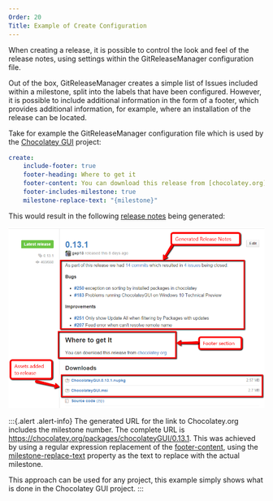 ```yaml
---
Order: 20
Title: Example of Create Configuration
---
```


When creating a release, it is possible to control the look and feel of the
release notes, using settings within the GitReleaseManager configuration file.

Out of the box, GitReleaseManager creates a simple list of Issues included
within a milestone, split into the labels that have been configured. However,
it is possible to include additional information in the form of a footer, which
provides additional information, for example, where an installation of the
release can be located.

Take for example the GitReleaseManager configuration file which is used by the
[Chocolatey GUI](https://github.com/chocolatey/ChocolateyGUI) project:

```yaml
create:
    include-footer: true
    footer-heading: Where to get it
    footer-content: You can download this release from [chocolatey.org](https://chocolatey.org/packages/chocolateyGUI/{milestone})
    footer-includes-milestone: true
    milestone-replace-text: "{milestone}"
```

This would result in the following
[release notes](https://github.com/chocolatey/ChocolateyGUI/releases/tag/0.13.1)
being generated:

![Example Release Notes](../images/example-release-notes.png)

:::{.alert .alert-info}
The generated URL for the link to Chocolatey.org includes the milestone number.
The complete URL is https://chocolatey.org/packages/chocolateyGUI/0.13.1. This
was achieved by using a regular expression replacement of the
[footer-content](default-configuration), using the
[milestone-replace-text](default-configuration) property as the text to replace
with the actual milestone.

This approach can be used for any project, this example simply shows what is
done in the Chocolatey GUI project.
:::
